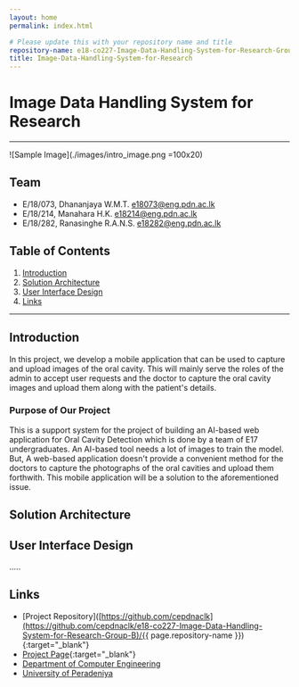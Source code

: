 ```yaml
---
layout: home
permalink: index.html

# Please update this with your repository name and title
repository-name: e18-co227-Image-Data-Handling-System-for-Research-Group-B
title: Image-Data-Handling-System-for-Research
---
```


[comment]: # "This is the standard layout for the project, but you can clean this and use your own template"

# Image Data Handling System for Research

---

<!-- This is a sample image, to show how to add images to your page. To learn more options, please refer [this](https://projects.ce.pdn.ac.lk/docs/faq/how-to-add-an-image/) -->

![Sample Image](./images/intro_image.png =100x20)


## Team
-  E/18/073, Dhananjaya W.M.T.   [e18073@eng.pdn.ac.lk](mailto:e18073@eng.pdn.ac.lk)
-  E/18/214, Manahara H.K.       [e18214@eng.pdn.ac.lk](mailto:e18214@eng.pdn.ac.lk)
-  E/18/282, Ranasinghe R.A.N.S. [e18282@eng.pdn.ac.lk](mailto:e18282@eng.pdn.ac.lk)

## Table of Contents
1. [Introduction](#introduction)
2. [Solution Architecture](#solution-architecture )
3. [User Interface Design](#user-interface-design)
4. [Links](#links)

---

## Introduction

In this project, we develop a mobile application that can be used to capture and upload images of the oral cavity. This will mainly serve the roles of the admin to accept user requests and the doctor to capture the oral cavity images and upload them along with the patient's details. 

### Purpose of Our Project

This is a support system for the project of building an AI-based web application for Oral Cavity Detection which is done by a team of E17 undergraduates.
An AI-based tool needs a lot of images to train the model. But, A web-based application doesn't provide a convenient method for the doctors to capture the photographs of the oral cavities and upload them forthwith. This mobile application will be a solution to the aforementioned issue.

## Solution Architecture


## User Interface Design
.....

## Links

- [Project Repository]([https://github.com/cepdnaclk](https://github.com/cepdnaclk/e18-co227-Image-Data-Handling-System-for-Research-Group-B)/{{ page.repository-name }}){:target="_blank"}
- [Project Page](https://cepdnaclk.github.io/e18-co227-Image-Data-Handling-System-for-Research-Group-B){:target="_blank"}
- [Department of Computer Engineering](http://www.ce.pdn.ac.lk/)
- [University of Peradeniya](https://eng.pdn.ac.lk/)


[//]: # (Please refer this to learn more about Markdown syntax)
[//]: # (https://github.com/adam-p/markdown-here/wiki/Markdown-Cheatsheet)
